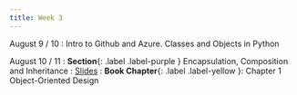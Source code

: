 ```yaml
---
title: Week 3
---
```


August 9 / 10
: Intro to Github and Azure. Classes and Objects in Python

August 10 / 11
: **Section**{: .label .label-purple } Encapsulation, Composition and Inheritance
  : [Slides](https://uninorte-my.sharepoint.com/:p:/g/personal/jposada_uninorte_edu_co/EfPG5OVJt21MhrLCxMxFGb0BSnkunIDGUCEc7wOlUqpC-g?e=8RJTIR)
: **Book Chapter**{: .label .label-yellow }: Chapter 1 Object-Oriented Design
